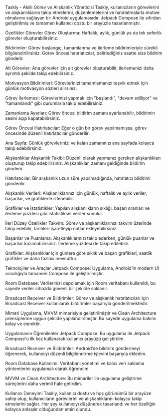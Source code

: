 Taskly - Akıllı Görev ve Alışkanlık Yöneticisi
Taskly, kullanıcıların görevlerini ve alışkanlıklarını takip etmelerini, düzenlemelerini ve hatırlatmalarla motive olmalarını sağlayan bir Android uygulamasıdır. Jetpack Compose ile sıfırdan geliştirilmiş ve tamamen kullanıcı dostu bir arayüzle tasarlanmıştır.

Özellikler
Görevler
Görev Oluşturma: Haftalık, aylık, günlük ya da tek seferlik görevler oluşturabilirsiniz.

Bildirimler: Görev başlangıç, tamamlanma ve ilerleme bildirimleriyle sürekli bilgilendirilirsiniz. Görev öncesi hatırlatıcılar, belirlediğiniz saatte size bildirim gönderir.

Alt Görevler: Ana görevler için alt görevler oluşturabilir, ilerlemenizi daha ayrıntılı şekilde takip edebilirsiniz.

Motivasyon Bildirimleri: Görevlerinizi tamamlamanızı teşvik etmek için günlük motivasyon sözleri alırsınız.

Görev İlerlemesi: Görevlerinizi yapmak için "başlandı", "devam ediliyor" ve "tamamlandı" gibi durumlarla takip edebilirsiniz.

Zamanlama Ayarları: Görev öncesi bildirim zamanı ayarlanabilir, bildirimin sesini açıp kapatabilirsiniz.

Görev Öncesi Hatırlatıcılar: Eğer o gün bir görev yapılmamışsa, görev öncesinde düzenli hatırlatıcılar gönderilir.

Ana Sayfa: Günlük görevlerinizi ve kalan zamanınızı ana sayfada kolayca takip edebilirsiniz.

Alışkanlıklar
Alışkanlık Takibi: Düzenli olarak yapmanız gereken alışkanlıkları oluşturup takip edebilirsiniz. Alışkanlıklar, zamanı geldiğinde bildirim gönderir.

Hatırlatıcılar: Bir alışkanlık uzun süre yapılmadığında, hatırlatıcı bildirimi gönderilir.

Alışkanlık Verileri: Alışkanlıklarınız için günlük, haftalık ve aylık veriler, başarılar, ve grafiklerle izlenebilir.

Grafikler ve İstatistikler: Yapılan alışkanlıkların sıklığı, başarı oranları ve ilerleme yüzdesi gibi istatistiksel veriler sunulur.

İleri Düzey Özellikler
Takvim: Görev ve alışkanlıklarınızı takvim üzerinde takip edebilir, tarihleri işaretleyip notlar ekleyebilirsiniz.

Başarılar ve Puanlama: Alışkanlıklarınızı takip ederken, günlük puanlar ve başarılar kazanabilirsiniz. İlerleme yüzdesi de takip edilebilir.

Grafikler: Alışkanlıklar için günlere göre sıklık ve başarı grafikleri, saatlik grafikler ve daha fazlası mevcuttur.

Teknolojiler ve Araçlar
Jetpack Compose: Uygulama, Android’in modern UI aracılığıyla tamamen Compose ile geliştirilmiştir.

Room Database: Verilerinizi depolamak için Room veritabanı kullanıldı, bu sayede veriler cihazda güvenli bir şekilde saklanır.

Broadcast Receiver ve Bildirimler: Görev ve alışkanlık hatırlatıcıları için Broadcast Receiver kullanılarak bildirimler başarıyla gönderilmektedir.

Mimari
Uygulama, MVVM mimarisiyle geliştirilmiştir ve Clean Architecture prensiplerine uygun şekilde yapılandırılmıştır. Bu sayede uygulama bakımı kolay ve esnektir.

Uygulamanın Öğrenilenler
Jetpack Compose: Bu uygulama ile Jetpack Compose'u ilk kez kullanarak kullanıcı arayüzü geliştirdim.

Broadcast Receiver ve Bildirimler: Android’de bildirim göndermeyi öğrenerek, kullanıcıyı düzenli bilgilendirme işlevini başarıyla ekledim.

Room Database Kullanımı: Veritabanı yönetimi ve kalıcı veri saklama yöntemlerini uygulamalı olarak öğrendim.

MVVM ve Clean Architecture: Bu mimariler ile uygulama geliştirme süreçlerini daha verimli hale getirdim.

Kullanıcı Deneyimi
Taskly, kullanıcı dostu ve hoş görünümlü bir arayüze sahip olup, kullanıcıların görevlerini ve alışkanlıklarını kolayca takip etmelerini sağlar. Her şey kullanıcıyı düşünerek tasarlandı ve her özelliğin kolayca anlaşılır olduğundan emin olundu.
